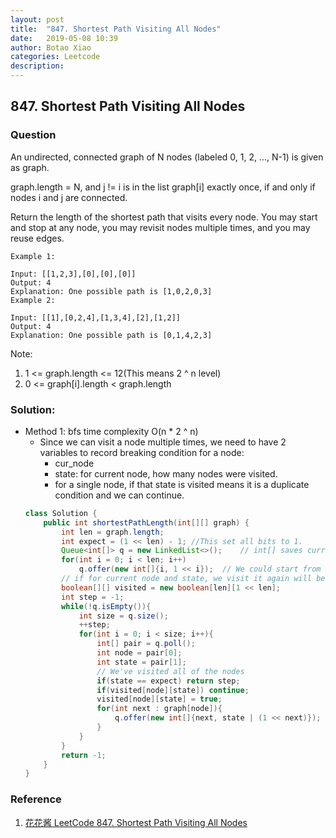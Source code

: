 ```yaml
---
layout: post
title:  "847. Shortest Path Visiting All Nodes"
date:   2019-05-08 10:39
author: Botao Xiao
categories: Leetcode
description:
---
```

## 847. Shortest Path Visiting All Nodes

### Question
An undirected, connected graph of N nodes (labeled 0, 1, 2, ..., N-1) is given as graph.

graph.length = N, and j != i is in the list graph[i] exactly once, if and only if nodes i and j are connected.

Return the length of the shortest path that visits every node. You may start and stop at any node, you may revisit nodes multiple times, and you may reuse edges.

```
Example 1:

Input: [[1,2,3],[0],[0],[0]]
Output: 4
Explanation: One possible path is [1,0,2,0,3]
Example 2:

Input: [[1],[0,2,4],[1,3,4],[2],[1,2]]
Output: 4
Explanation: One possible path is [0,1,4,2,3]
```

Note:
1. 1 <= graph.length <= 12(This means 2 ^ n level)
2. 0 <= graph[i].length < graph.length

### Solution:
* Method 1: bfs time complexity O(n * 2 ^ n)
  * Since we can visit a node multiple times, we need to have 2 variables to record breaking condition for a node:
    * cur_node
    * state: for current node, how many nodes were visited.
    * for a single node, if that state is visited means it is a duplicate condition and we can continue.
  ```Java
  class Solution {
      public int shortestPathLength(int[][] graph) {
          int len = graph.length;
          int expect = (1 << len) - 1; //This set all bits to 1.
          Queue<int[]> q = new LinkedList<>();    // int[] saves current node, visited states
          for(int i = 0; i < len; i++)
              q.offer(new int[]{i, 1 << i});  // We could start from any points.
          // if for current node and state, we visit it again will be dulplicate, we can continue.
          boolean[][] visited = new boolean[len][1 << len];
          int step = -1;
          while(!q.isEmpty()){
              int size = q.size();
              ++step;
              for(int i = 0; i < size; i++){
                  int[] pair = q.poll();
                  int node = pair[0];
                  int state = pair[1];
                  // We've visited all of the nodes
                  if(state == expect) return step;
                  if(visited[node][state]) continue;
                  visited[node][state] = true;
                  for(int next : graph[node]){
                      q.offer(new int[]{next, state | (1 << next)});
                  }
              }
          }
          return -1;
      }
  }
  ```

### Reference
1. [花花酱 LeetCode 847. Shortest Path Visiting All Nodes](http://zxi.mytechroad.com/blog/graph/leetcode-847-shortest-path-visiting-all-nodes/)

